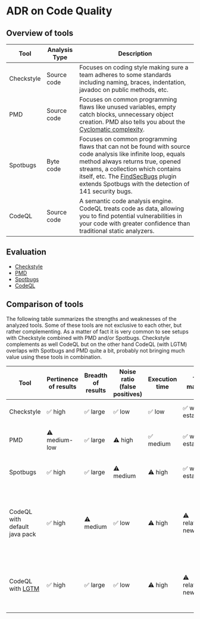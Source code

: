 # ADR on Code Quality

## Overview of tools

| Tool       | Analysis Type | Description                                                                                                                                                                                                                                                                                                              |
|------------|---------------|--------------------------------------------------------------------------------------------------------------------------------------------------------------------------------------------------------------------------------------------------------------------------------------------------------------------------|
| Checkstyle | Source code   | Focuses on coding style making sure a team adheres to some standards including naming, braces, indentation, javadoc on public methods, etc.                                                                                                                                                                              |
| PMD        | Source code   | Focuses on common programming flaws like unused variables, empty catch blocks, unnecessary object creation. PMD also tells you about the [Cyclomatic complexity](https://en.wikipedia.org/wiki/Cyclomatic_complexity).                                                                                                   |
| Spotbugs   | Byte code     | Focuses on common programming flaws that can not be found with source code analysis like infinite loop, equals method always returns true, opened streams, a collection which contains itself, etc. The [FindSecBugs](https://find-sec-bugs.github.io/) plugin extends Spotbugs with the detection of 141 security bugs. |
| CodeQL     | Source code   | A semantic code analysis engine. CodeQL treats code as data, allowing you to find potential vulnerabilities in your code with greater confidence than traditional static analyzers.                                                                                                                                      |

## Evaluation

- [Checkstyle](CHECKSTYLE.md)
- [PMD](PMD.md)
- [Spotbugs](SPOTBUGS.md)
- [CodeQL](CODEQL.md)

## Comparison of tools

The following table summarizes the strengths and weaknesses of the analyzed tools. Some of these tools are not exclusive to each other, but rather complementing. As a matter of fact it is very common to see setups with Checkstyle combined with PMD and/or Spotbugs. Checkstyle complements as well CodeQL but on the other hand CodeQL (with LGTM) overlaps with Spotbugs and PMD quite a bit, probably not bringing much value using these tools in combination. 

| Tool                                  | Pertinence of results | Breadth of results | Noise ratio (false positives) | Execution time | Tool maturity      | Comments                                                                                                                 |
|---------------------------------------|-----------------------|--------------------|-------------------------------|----------------|--------------------|--------------------------------------------------------------------------------------------------------------------------|
| Checkstyle                            | ✅ high                | ✅ large            | ✅ low                         | ✅ low          | ✅ well established | ✅ Already in use in EDC repo                                                                                             |
| PMD                                   | ⚠️ medium-low         | ✅ large            | ⚠️ high                       | ✅ medium       | ✅ well established | ⚠️ No result aggregation (IDE plugin recommended)                                                                        | 
| Spotbugs                              | ✅ high                | ✅ large            | ⚠️ medium                     | ⚠️ high        | ✅ well established | ⚠️ No result aggregation (IDE plugin recommended)                                                                        |
| CodeQL with default java pack         | ✅ high                | ⚠️ medium          | ✅ low                         | ⚠️ high        | ⚠️ relatively new  | ⚠️ Only few security rules<br/> ⚠️ Does not support suppressions <br/> ✅ CodeQL Github Action already in use in EDC repo |
| CodeQL with [LGTM](https://lgtm.com/) | ✅ high                | ✅ large            | ✅ low                         | ⚠️ high        | ⚠️ relatively new  | ⚠️ Dependency to external tool<br/>✅ CodeQL Github Action already in use in EDC repo                                     |
